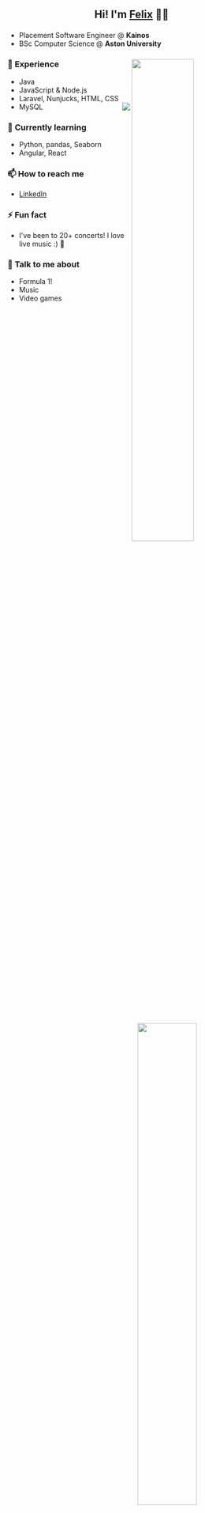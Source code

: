 ## <p align="center">Hi! I'm [Felix](https://felixmoore.github.io/) 👋✨</p>

* Placement Software Engineer @ **Kainos**   
* BSc Computer Science @ **Aston University**  
### 🌱 **Experience** [<img align="right" width="50%" src="https://github-readme-stats.vercel.app/api?username=felixmoore&theme=radical&show_icons=true&hide=stars,issues&include_all_commits=true">](https://metrics.lecoq.io/felixmoore?template=classic)  
  - Java
  - JavaScript & Node.js 
  - Laravel, Nunjucks, HTML, CSS 
  - MySQL
[<img align="right" src="https://github-readme-stats.vercel.app/api/top-langs/?username=felixmoore&theme=radical&layout=compact">](https://github.com/anuraghazra/github-readme-stats)
### 🔭 **Currently learning** 
  - Python, pandas, Seaborn 
  - Angular, React

### 📫 **How to reach me**    
  - [LinkedIn](https://linkedin.com/in/felixmoore)  
[<img align="right" width="50%" src="https://github-readme-stats.vercel.app/api/wakatime?username=felixmoore&theme=radical">](https://github.com/anuraghazra/github-readme-stats) 
### ⚡ **Fun fact** 
  - I've been to 20+ concerts! I love live music :) 🎵

### 💬 **Talk to me about** 
  - Formula 1!
  - Music
  - Video games
<!--
**felixmoore/felixmoore** is a ✨ _special_ ✨ repository because its `README.md` (this file) appears on your GitHub profile.

Here are some ideas to get you started:

- 🔭 I’m currently working on ...
- 🌱 I’m currently learning ...
- 👯 I’m looking to collaborate on ...
- 🤔 I’m looking for help with ...
- 💬 Ask me about ...
- 📫 How to reach me: ...
- 😄 Pronouns: ...
- ⚡ Fun fact: ...
-->
